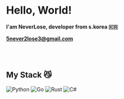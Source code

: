 <h1>Hello, World!</h1>

**I'am NeverLose, developer from s.korea 🇰🇷**

**5never2lose3@gmail.com**


<br />

<br />
<h2> My Stack 😼</h2>

![Python](https://img.shields.io/badge/Python-3776AB.svg?&style=for-the-badge&logo=Python&logoColor=white)
![Go]([https://img.shields.io/badge/-Typescript-blue?style=for-the-badge&logo=typescript&logoColor=white](https://img.shields.io/badge/Go-00ADD8?style=flat-square&logo=Go&logoColor=white))
![Rust]([https://img.shields.io/badge/-Angular-red?style=for-the-badge&logo=angular](https://img.shields.io/badge/Rust-000000?style=flat-square&logo=Rust&logoColor=white))
![C#](https://img.shields.io/badge/-HTML5-F05032?style=for-the-badge&logo=html5&logoColor=ffffff)




<br />
<br />
<br />

